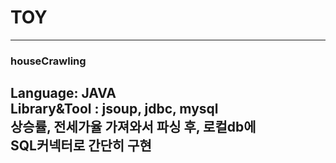 # TOY

---
### houseCrawling <br>
**Language**: JAVA <br>
**Library&Tool** : jsoup, jdbc, mysql <br>
상승률, 전세가율 가져와서 파싱 후, 로컬db에  <br>
SQL커넥터로 간단히 구현
---



